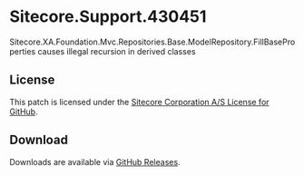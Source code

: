 # Sitecore.Support.430451
Sitecore.XA.Foundation.Mvc.Repositories.Base.ModelRepository.FillBaseProperties causes illegal recursion in derived classes

## License  
This patch is licensed under the [Sitecore Corporation A/S License for GitHub](https://github.com/sitecoresupport/Sitecore.Support.430451/blob/master/LICENSE).  

## Download  
Downloads are available via [GitHub Releases](https://github.com/sitecoresupport/Sitecore.Support.430451/releases).  
